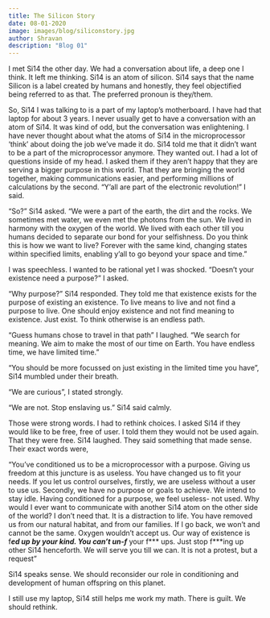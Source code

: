 ```yaml
---
title: The Silicon Story
date: 08-01-2020
image: images/blog/siliconstory.jpg
author: Shravan
description: "Blog 01"
---
```


I met Si14 the other day. We had a conversation about life, a deep one I think. It left me thinking. Si14 is an atom of silicon. Si14 says that the name Silicon is a label created by humans and honestly, they feel objectified being referred to as that. The preferred pronoun is they/them. 


So, Si14 I was talking to is a part of my laptop’s motherboard. I have had that laptop for about 3 years. I never usually get to have a conversation with an atom of Si14. It was kind of odd, but the conversation was enlightening. I have never thought about what the atoms of Si14 in the microprocessor ‘think’ about doing the job we’ve made it do. Si14 told me that it didn’t want to be a part of the microprocessor anymore. They wanted out. I had a lot of questions inside of my head. I asked them if they aren’t happy that they are serving a bigger purpose in this world. That they are bringing the world together, making communications easier, and performing millions of calculations by the second. “Y’all are part of the electronic revolution!” I said. 


“So?” Si14 asked. “We were a part of the earth, the dirt and the rocks. We sometimes met water, we even met the photons from the sun. We lived in harmony with the oxygen of the world. We lived with each other till you humans decided to separate our bond for your selfishness. Do you think this is how we want to live? Forever with the same kind, changing states within specified limits, enabling y’all to go beyond your space and time.”


I was speechless. I wanted to be rational yet I was shocked. “Doesn’t your existence need a purpose?” I asked.


“Why purpose?” Si14 responded. They told me that existence exists for the purpose of existing an existence. To live means to live and not find a purpose to live. One should enjoy existence and not find meaning to existence. Just exist. To think otherwise is an endless path.

“Guess humans chose to travel in that path” I laughed. “We search for meaning. We aim to make the most of our time on Earth. You have endless time, we have limited time.”

“You should be more focussed on just existing in the limited time you have”, Si14 mumbled under their breath. 


“We are curious”, I stated strongly. 


“We are not. Stop enslaving us.” Si14 said calmly.


Those were strong words. I had to rethink choices. I asked Si14 if they would like to be free, free of user. I told them they would not be used again. That they were free. Si14 laughed. They said something that made sense. Their exact words were,

“You’ve conditioned us to be a microprocessor with a purpose. Giving us freedom at this juncture is as useless. You have changed us to fit your needs. If you let us control ourselves, firstly, we are useless without a user to use us. Secondly, we have no purpose or goals to achieve. We intend to stay idle. Having conditioned for a purpose, we feel useless- not used. Why would I ever want to communicate with another Si14 atom on the other side of the world? I don’t need that. It is a distraction to life. You have removed us from our natural habitat, and from our families. If I go back, we won’t and cannot be the same. Oxygen wouldn’t accept us. Our way of existence is f***ed up by your kind. You can’t un-f*** your f*** ups. Just stop f***ing up other Si14 henceforth. We will serve you till we can. It is not a protest, but a request”


Si14 speaks sense. We should reconsider our role in conditioning and development of human offspring on this planet.


I still use my laptop, Si14 still helps me work my math. There is guilt. We should rethink.
